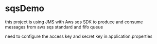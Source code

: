 # sqsDemo

this project is using JMS with Aws sqs SDK to produce and consume messages from aws sqs standard and fifo queue

need to configure the access key and secret key in application.properties
